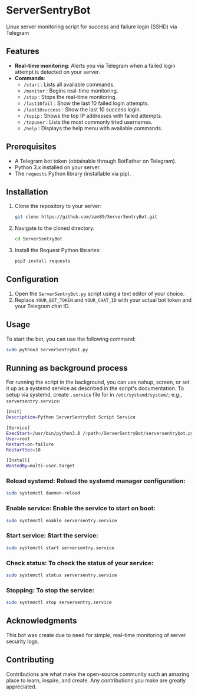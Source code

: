 # ServerSentryBot
Linux server monitoring script for success and failure login (SSHD) via Telegram

## Features
- **Real-time monitoring**: Alerts you via Telegram when a failed login attempt is detected on your server.
- **Commands**:
  - `/start` : Lists all available commands.
  - `/monitor` : Begins real-time monitoring.
  - `/stop` : Stops the real-time monitoring.
  - `/last10fail` : Show the last 10 failed login attempts.
  - `/last10success` : Show the last 10 success login.
  - `/topip` : Shows the top IP addresses with failed attempts.
  - `/topuser` : Lists the most commonly tried usernames.
  - `/help` : Displays the help menu with available commands.

## Prerequisites
- A Telegram bot token (obtainable through BotFather on Telegram).
- Python 3.x installed on your server.
- The `requests` Python library (installable via pip).

## Installation
1. Clone the repository to your server:
    ```sh
    git clone https://github.com/zam89/ServerSentryBot.git
    ```

2. Navigate to the cloned directory:
    ```sh
    cd ServerSentryBot
    ```

3. Install the Request Python libraries:
    ```sh
    pip3 install requests
    ```

## Configuration
1. Open the `ServerSentryBot.py` script using a text editor of your choice.
2. Replace `YOUR_BOT_TOKEN` and `YOUR_CHAT_ID` with your actual bot token and your Telegram chat ID.

## Usage
To start the bot, you can use the following command:
```sh
sudo python3 ServerSentryBot.py
```

## Running as background process
For running the script in the background, you can use nohup, screen, or set it up as a systemd service as described in the script's documentation.
To setup via systemd, create `.service` file for in `/etc/systemd/system/`; e.g., `serversentry.service`:
```sh
[Unit]
Description=Python ServerSentryBot Script Service

[Service]
ExecStart=/usr/bin/python3.8 /<path>/ServerSentryBot/serversentrybot.py
User=root
Restart=on-failure
RestartSec=10

[Install]
WantedBy=multi-user.target
```

### Reload systemd: Reload the systemd manager configuration:
```sh
sudo systemctl daemon-reload
```

### Enable service: Enable the service to start on boot:
```sh
sudo systemctl enable serversentry.service
```

### Start service: Start the service:
```sh
sudo systemctl start serversentry.service
```

### Check status: To check the status of your service:
```sh
sudo systemctl status serversentry.service
```

### Stopping: To stop the service:
```sh
sudo systemctl stop serversentry.service
```

## Acknowledgments
This bot was create due to need for simple, real-time monitoring of server security logs.

## Contributing
Contributions are what make the open-source community such an amazing place to learn, inspire, and create. Any contributions you make are greatly appreciated.
